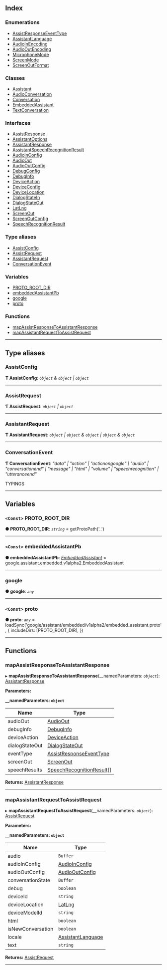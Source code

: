 ## Index

### Enumerations

* [AssistResponseEventType](enums/assistresponseeventtype.md)
* [AssistantLanguage](enums/assistantlanguage.md)
* [AudioInEncoding](enums/audioinencoding.md)
* [AudioOutEncoding](enums/audiooutencoding.md)
* [MicrophoneMode](enums/microphonemode.md)
* [ScreenMode](enums/screenmode.md)
* [ScreenOutFormat](enums/screenoutformat.md)

### Classes

* [Assistant](classes/assistant.md)
* [AudioConversation](classes/audioconversation.md)
* [Conversation](classes/conversation.md)
* [EmbeddedAssistant](classes/embeddedassistant.md)
* [TextConversation](classes/textconversation.md)

### Interfaces

* [AssistResponse](interfaces/assistresponse.md)
* [AssistantOptions](interfaces/assistantoptions.md)
* [AssistantResponse](interfaces/assistantresponse.md)
* [AssistantSpeechRecognitionResult](interfaces/assistantspeechrecognitionresult.md)
* [AudioInConfig](interfaces/audioinconfig.md)
* [AudioOut](interfaces/audioout.md)
* [AudioOutConfig](interfaces/audiooutconfig.md)
* [DebugConfig](interfaces/debugconfig.md)
* [DebugInfo](interfaces/debuginfo.md)
* [DeviceAction](interfaces/deviceaction.md)
* [DeviceConfig](interfaces/deviceconfig.md)
* [DeviceLocation](interfaces/devicelocation.md)
* [DialogStateIn](interfaces/dialogstatein.md)
* [DialogStateOut](interfaces/dialogstateout.md)
* [LatLng](interfaces/latlng.md)
* [ScreenOut](interfaces/screenout.md)
* [ScreenOutConfig](interfaces/screenoutconfig.md)
* [SpeechRecognitionResult](interfaces/speechrecognitionresult.md)

### Type aliases

* [AssistConfig](#assistconfig)
* [AssistRequest](#assistrequest)
* [AssistantRequest](#assistantrequest)
* [ConversationEvent](#conversationevent)

### Variables

* [PROTO_ROOT_DIR](#proto_root_dir)
* [embeddedAssistantPb](#embeddedassistantpb)
* [google](#google)
* [proto](#proto)

### Functions

* [mapAssistResponseToAssistantResponse](#mapassistresponsetoassistantresponse)
* [mapAssistantRequestToAssistRequest](#mapassistantrequesttoassistrequest)

---

## Type aliases

<a id="assistconfig"></a>

###  AssistConfig

**Ƭ AssistConfig**: *`object` & `object` \| `object`*

___
<a id="assistrequest"></a>

###  AssistRequest

**Ƭ AssistRequest**: *`object` \| `object`*

___
<a id="assistantrequest"></a>

###  AssistantRequest

**Ƭ AssistantRequest**: *`object` \| `object` & `object` \| `object` & `object`*

___
<a id="conversationevent"></a>

###  ConversationEvent

**Ƭ ConversationEvent**: *"data" \| "action" \| "actionongoogle" \| "audio" \| "conversationend" \| "message" \| "html" \| "volume" \| "speechrecognition" \| "utteranceend"*

TYPINGS

___

## Variables

<a id="proto_root_dir"></a>

### `<Const>` PROTO_ROOT_DIR

**● PROTO_ROOT_DIR**: *`string`* =  getProtoPath('..')

___
<a id="embeddedassistantpb"></a>

### `<Const>` embeddedAssistantPb

**● embeddedAssistantPb**: *[EmbeddedAssistant](classes/embeddedassistant.md)* =  google.assistant.embedded.v1alpha2.EmbeddedAssistant

___
<a id="google"></a>

###  google

**● google**: *`any`*

___
<a id="proto"></a>

### `<Const>` proto

**● proto**: *`any`* =  loadSync('google/assistant/embedded/v1alpha2/embedded_assistant.proto', {
  includeDirs: [PROTO_ROOT_DIR],
})

___

## Functions

<a id="mapassistresponsetoassistantresponse"></a>

###  mapAssistResponseToAssistantResponse

▸ **mapAssistResponseToAssistantResponse**(__namedParameters: *`object`*): [AssistantResponse](interfaces/assistantresponse.md)

**Parameters:**

**__namedParameters: `object`**

| Name | Type |
| ------ | ------ |
| audioOut | [AudioOut](interfaces/audioout.md) |
| debugInfo | [DebugInfo](interfaces/debuginfo.md) |
| deviceAction | [DeviceAction](interfaces/deviceaction.md) |
| dialogStateOut | [DialogStateOut](interfaces/dialogstateout.md) |
| eventType | [AssistResponseEventType](enums/assistresponseeventtype.md) |
| screenOut | [ScreenOut](interfaces/screenout.md) |
| speechResults | [SpeechRecognitionResult](interfaces/speechrecognitionresult.md)[] |

**Returns:** [AssistantResponse](interfaces/assistantresponse.md)

___
<a id="mapassistantrequesttoassistrequest"></a>

###  mapAssistantRequestToAssistRequest

▸ **mapAssistantRequestToAssistRequest**(__namedParameters: *`object`*): [AssistRequest](#assistrequest)

**Parameters:**

**__namedParameters: `object`**

| Name | Type |
| ------ | ------ |
| audio | `Buffer` |
| audioInConfig | [AudioInConfig](interfaces/audioinconfig.md) |
| audioOutConfig | [AudioOutConfig](interfaces/audiooutconfig.md) |
| conversationState | `Buffer` |
| debug | `boolean` |
| deviceId | `string` |
| deviceLocation | [LatLng](interfaces/latlng.md) |
| deviceModelId | `string` |
| html | `boolean` |
| isNewConversation | `boolean` |
| locale | [AssistantLanguage](enums/assistantlanguage.md) |
| text | `string` |

**Returns:** [AssistRequest](#assistrequest)

___

